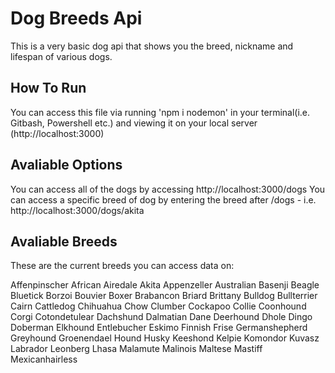 # Dog Breeds Api

This is a very basic dog api that shows you the breed, nickname and lifespan of various dogs.

## How To Run

You can access this file via running 'npm i nodemon' in your terminal(i.e. Gitbash, Powershell etc.) and viewing it on your local server (http://localhost:3000)

## Avaliable Options

You can access all of the dogs by accessing http://localhost:3000/dogs
You can access a specific breed of dog by entering the breed after /dogs - i.e. http://localhost:3000/dogs/akita

## Avaliable Breeds

These are the current breeds you can access data on:

Affenpinscher
African
Airedale
Akita
Appenzeller
Australian
Basenji
Beagle
Bluetick
Borzoi
Bouvier
Boxer
Brabancon
Briard
Brittany
Bulldog
Bullterrier
Cairn
Cattledog
Chihuahua
Chow
Clumber
Cockapoo
Collie
Coonhound
Corgi
Cotondetulear
Dachshund
Dalmatian
Dane
Deerhound
Dhole
Dingo
Doberman
Elkhound
Entlebucher
Eskimo
Finnish
Frise
Germanshepherd
Greyhound
Groenendael
Hound
Husky
Keeshond
Kelpie
Komondor
Kuvasz
Labrador
Leonberg
Lhasa
Malamute
Malinois
Maltese
Mastiff
Mexicanhairless
